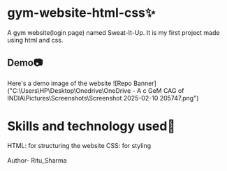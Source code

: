 # gym-website-html-css✨
A gym website(login page) named Sweat-It-Up. It is my first project made using html and css.
## Demo📷
Here's a demo image of the website
![Repo Banner]("C:\Users\HP\Desktop\Onedrive\OneDrive - A c GeM CAG of INDIA\Pictures\Screenshots\Screenshot 2025-02-10 205747.png")
# Skills and technology used🤖
HTML: for structuring the website
CSS: for styling 
<br>
<br>
Author- Ritu_Sharma
